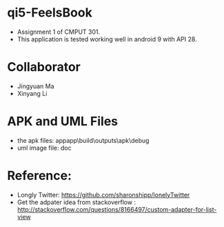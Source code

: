 # qi5-FeelsBook
* Assignment 1 of CMPUT 301.
* This application is tested working well in android 9 with API 28.

# Collaborator
* Jingyuan Ma
* Xinyang Li

# APK and UML Files 
* the apk files: appapp\build\outputs\apk\debug
* uml image file: doc

# Reference:
* Longly Twitter: https://github.com/sharonshipp/lonelyTwitter 
* Get the adpater idea from stackoverflow : http://stackoverflow.com/questions/8166497/custom-adapter-for-list-view
